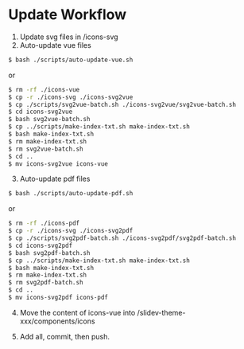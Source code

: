 # Update Workflow
1. Update svg files in /icons-svg
2. Auto-update vue files
```bash
$ bash ./scripts/auto-update-vue.sh
```
or
```bash
$ rm -rf ./icons-vue
$ cp -r ./icons-svg ./icons-svg2vue
$ cp ./scripts/svg2vue-batch.sh ./icons-svg2vue/svg2vue-batch.sh
$ cd icons-svg2vue
$ bash svg2vue-batch.sh
$ cp ../scripts/make-index-txt.sh make-index-txt.sh
$ bash make-index-txt.sh
$ rm make-index-txt.sh
$ rm svg2vue-batch.sh
$ cd ..
$ mv icons-svg2vue icons-vue
```
3. Auto-update pdf files
```bash
$ bash ./scripts/auto-update-pdf.sh
```
or
```bash
$ rm -rf ./icons-pdf
$ cp -r ./icons-svg ./icons-svg2pdf
$ cp ./scripts/svg2pdf-batch.sh ./icons-svg2pdf/svg2pdf-batch.sh
$ cd icons-svg2pdf
$ bash svg2pdf-batch.sh
$ cp ../scripts/make-index-txt.sh make-index-txt.sh
$ bash make-index-txt.sh
$ rm make-index-txt.sh
$ rm svg2pdf-batch.sh
$ cd ..
$ mv icons-svg2pdf icons-pdf
```

4. Move the content of icons-vue into /slidev-theme-xxx/components/icons

5. Add all, commit, then push.